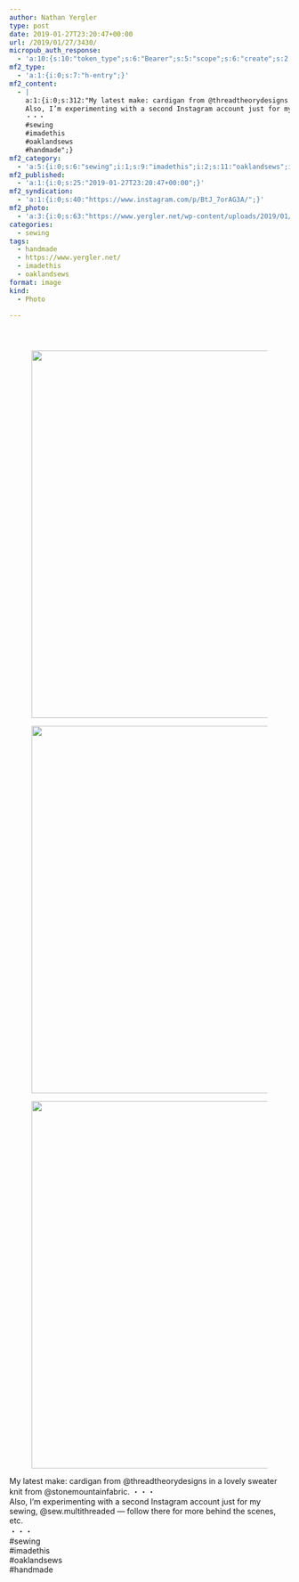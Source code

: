 ```yaml
---
author: Nathan Yergler
type: post
date: 2019-01-27T23:20:47+00:00
url: /2019/01/27/3430/
micropub_auth_response:
  - 'a:10:{s:10:"token_type";s:6:"Bearer";s:5:"scope";s:6:"create";s:2:"me";s:24:"https://www.yergler.net/";s:9:"issued_by";s:51:"https://www.yergler.net/wp-json/indieauth/1.0/token";s:9:"client_id";s:24:"https://ownyourgram.com/";s:11:"client_name";s:11:"OwnYourGram";s:11:"client_icon";s:35:"https://ownyourgram.com/favicon.ico";s:9:"issued_at";i:1548307572;s:4:"user";i:2;s:13:"last_accessed";i:1548638001;}'
mf2_type:
  - 'a:1:{i:0;s:7:"h-entry";}'
mf2_content:
  - |
    a:1:{i:0;s:312:"My latest make: cardigan from @threadtheorydesigns in a lovely sweater knit from @stonemountainfabric. ・・・
    Also, I’m experimenting with a second Instagram account just for my sewing, @sew.multithreaded — follow there for more behind the scenes, etc.
    ・・・
    #sewing 
    #imadethis
    #oaklandsews
    #handmade";}
mf2_category:
  - 'a:5:{i:0;s:6:"sewing";i:1;s:9:"imadethis";i:2;s:11:"oaklandsews";i:3;s:8:"handmade";i:4;s:24:"https://www.yergler.net/";}'
mf2_published:
  - 'a:1:{i:0;s:25:"2019-01-27T23:20:47+00:00";}'
mf2_syndication:
  - 'a:1:{i:0;s:40:"https://www.instagram.com/p/BtJ_7orAG3A/";}'
mf2_photo:
  - 'a:3:{i:0;s:63:"https://www.yergler.net/wp-content/uploads/2019/01/igsR93Tf.jpg";i:1;s:63:"https://www.yergler.net/wp-content/uploads/2019/01/igg7pol5.jpg";i:2;s:63:"https://www.yergler.net/wp-content/uploads/2019/01/igUlQ1QU.jpg";}'
categories:
  - sewing
tags:
  - handmade
  - https://www.yergler.net/
  - imadethis
  - oaklandsews
format: image
kind:
  - Photo

---
```

<section class="response"> <header> </header> 

<div data-carousel-extra='{"blog_id":1,"permalink":"https:\/\/www.yergler.net\/2019\/01\/27\/3430\/"}' id='gallery-6' class='gallery galleryid-3430 gallery-columns-1 gallery-size-large'>
  <figure class='gallery-item'> 
  
  <div class='gallery-icon landscape'>
    <a href='https://www.yergler.net/wp-content/uploads/2019/01/igsR93Tf.jpg'><img width="660" height="660" src="https://www.yergler.net/wp-content/uploads/2019/01/igsR93Tf-1024x1024.jpg" class="attachment-large size-large u-photo" alt="" loading="lazy" srcset="https://www.yergler.net/wp-content/uploads/2019/01/igsR93Tf-1024x1024.jpg 1024w, https://www.yergler.net/wp-content/uploads/2019/01/igsR93Tf-150x150.jpg 150w, https://www.yergler.net/wp-content/uploads/2019/01/igsR93Tf-300x300.jpg 300w, https://www.yergler.net/wp-content/uploads/2019/01/igsR93Tf-768x768.jpg 768w, https://www.yergler.net/wp-content/uploads/2019/01/igsR93Tf-800x800.jpg 800w, https://www.yergler.net/wp-content/uploads/2019/01/igsR93Tf-50x50.jpg 50w, https://www.yergler.net/wp-content/uploads/2019/01/igsR93Tf.jpg 1080w" sizes="(max-width: 660px) 100vw, 660px" data-attachment-id="3431" data-permalink="https://www.yergler.net/2019/01/27/3430/igsr93tf/" data-orig-file="https://www.yergler.net/wp-content/uploads/2019/01/igsR93Tf.jpg" data-orig-size="1080,1080" data-comments-opened="0" data-image-meta="{&quot;aperture&quot;:&quot;0&quot;,&quot;credit&quot;:&quot;&quot;,&quot;camera&quot;:&quot;&quot;,&quot;caption&quot;:&quot;&quot;,&quot;created_timestamp&quot;:&quot;0&quot;,&quot;copyright&quot;:&quot;&quot;,&quot;focal_length&quot;:&quot;0&quot;,&quot;iso&quot;:&quot;0&quot;,&quot;shutter_speed&quot;:&quot;0&quot;,&quot;title&quot;:&quot;&quot;,&quot;orientation&quot;:&quot;0&quot;}" data-image-title="igsR93Tf" data-image-description="" data-image-caption="" data-medium-file="https://www.yergler.net/wp-content/uploads/2019/01/igsR93Tf-300x300.jpg" data-large-file="https://www.yergler.net/wp-content/uploads/2019/01/igsR93Tf-1024x1024.jpg" /></a>
  </div></figure> <figure class='gallery-item'> 
  
  <div class='gallery-icon landscape'>
    <a href='https://www.yergler.net/wp-content/uploads/2019/01/igg7pol5.jpg'><img width="660" height="660" src="https://www.yergler.net/wp-content/uploads/2019/01/igg7pol5-1024x1024.jpg" class="attachment-large size-large u-photo" alt="" loading="lazy" srcset="https://www.yergler.net/wp-content/uploads/2019/01/igg7pol5-1024x1024.jpg 1024w, https://www.yergler.net/wp-content/uploads/2019/01/igg7pol5-150x150.jpg 150w, https://www.yergler.net/wp-content/uploads/2019/01/igg7pol5-300x300.jpg 300w, https://www.yergler.net/wp-content/uploads/2019/01/igg7pol5-768x768.jpg 768w, https://www.yergler.net/wp-content/uploads/2019/01/igg7pol5-800x800.jpg 800w, https://www.yergler.net/wp-content/uploads/2019/01/igg7pol5-50x50.jpg 50w, https://www.yergler.net/wp-content/uploads/2019/01/igg7pol5.jpg 1080w" sizes="(max-width: 660px) 100vw, 660px" data-attachment-id="3432" data-permalink="https://www.yergler.net/2019/01/27/3430/igg7pol5/" data-orig-file="https://www.yergler.net/wp-content/uploads/2019/01/igg7pol5.jpg" data-orig-size="1080,1080" data-comments-opened="0" data-image-meta="{&quot;aperture&quot;:&quot;0&quot;,&quot;credit&quot;:&quot;&quot;,&quot;camera&quot;:&quot;&quot;,&quot;caption&quot;:&quot;&quot;,&quot;created_timestamp&quot;:&quot;0&quot;,&quot;copyright&quot;:&quot;&quot;,&quot;focal_length&quot;:&quot;0&quot;,&quot;iso&quot;:&quot;0&quot;,&quot;shutter_speed&quot;:&quot;0&quot;,&quot;title&quot;:&quot;&quot;,&quot;orientation&quot;:&quot;0&quot;}" data-image-title="igg7pol5" data-image-description="" data-image-caption="" data-medium-file="https://www.yergler.net/wp-content/uploads/2019/01/igg7pol5-300x300.jpg" data-large-file="https://www.yergler.net/wp-content/uploads/2019/01/igg7pol5-1024x1024.jpg" /></a>
  </div></figure> <figure class='gallery-item'> 
  
  <div class='gallery-icon landscape'>
    <a href='https://www.yergler.net/wp-content/uploads/2019/01/igUlQ1QU.jpg'><img width="660" height="660" src="https://www.yergler.net/wp-content/uploads/2019/01/igUlQ1QU-1024x1024.jpg" class="attachment-large size-large u-photo" alt="" loading="lazy" srcset="https://www.yergler.net/wp-content/uploads/2019/01/igUlQ1QU-1024x1024.jpg 1024w, https://www.yergler.net/wp-content/uploads/2019/01/igUlQ1QU-150x150.jpg 150w, https://www.yergler.net/wp-content/uploads/2019/01/igUlQ1QU-300x300.jpg 300w, https://www.yergler.net/wp-content/uploads/2019/01/igUlQ1QU-768x768.jpg 768w, https://www.yergler.net/wp-content/uploads/2019/01/igUlQ1QU-800x800.jpg 800w, https://www.yergler.net/wp-content/uploads/2019/01/igUlQ1QU-50x50.jpg 50w, https://www.yergler.net/wp-content/uploads/2019/01/igUlQ1QU.jpg 1080w" sizes="(max-width: 660px) 100vw, 660px" data-attachment-id="3433" data-permalink="https://www.yergler.net/2019/01/27/3430/igulq1qu/" data-orig-file="https://www.yergler.net/wp-content/uploads/2019/01/igUlQ1QU.jpg" data-orig-size="1080,1080" data-comments-opened="0" data-image-meta="{&quot;aperture&quot;:&quot;0&quot;,&quot;credit&quot;:&quot;&quot;,&quot;camera&quot;:&quot;&quot;,&quot;caption&quot;:&quot;&quot;,&quot;created_timestamp&quot;:&quot;0&quot;,&quot;copyright&quot;:&quot;&quot;,&quot;focal_length&quot;:&quot;0&quot;,&quot;iso&quot;:&quot;0&quot;,&quot;shutter_speed&quot;:&quot;0&quot;,&quot;title&quot;:&quot;&quot;,&quot;orientation&quot;:&quot;0&quot;}" data-image-title="igUlQ1QU" data-image-description="" data-image-caption="" data-medium-file="https://www.yergler.net/wp-content/uploads/2019/01/igUlQ1QU-300x300.jpg" data-large-file="https://www.yergler.net/wp-content/uploads/2019/01/igUlQ1QU-1024x1024.jpg" /></a>
  </div></figure>
</div></section> 

My latest make: cardigan from @threadtheorydesigns in a lovely sweater knit from @stonemountainfabric. ・・・  
Also, I’m experimenting with a second Instagram account just for my sewing, @sew.multithreaded — follow there for more behind the scenes, etc.  
・・・  
#sewing  
#imadethis  
#oaklandsews  
#handmade